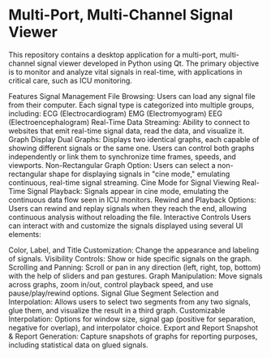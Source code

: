 # Multi-Port, Multi-Channel Signal Viewer
This repository contains a desktop application for a multi-port, multi-channel signal viewer developed in Python using Qt. The primary objective is to monitor and analyze vital signals in real-time, with applications in critical care, such as ICU monitoring.

Features
Signal Management
File Browsing: Users can load any signal file from their computer. Each signal type is categorized into multiple groups, including:
ECG (Electrocardiogram)
EMG (Electromyogram)
EEG (Electroencephalogram)
Real-Time Data Streaming: Ability to connect to websites that emit real-time signal data, read the data, and visualize it.
Graph Display
Dual Graphs: Displays two identical graphs, each capable of showing different signals or the same one. Users can control both graphs independently or link them to synchronize time frames, speeds, and viewports.
Non-Rectangular Graph Option: Users can select a non-rectangular shape for displaying signals in "cine mode," emulating continuous, real-time signal streaming.
Cine Mode for Signal Viewing
Real-Time Signal Playback: Signals appear in cine mode, emulating the continuous data flow seen in ICU monitors.
Rewind and Playback Options: Users can rewind and replay signals when they reach the end, allowing continuous analysis without reloading the file.
Interactive Controls
Users can interact with and customize the signals displayed using several UI elements:

Color, Label, and Title Customization: Change the appearance and labeling of signals.
Visibility Controls: Show or hide specific signals on the graph.
Scrolling and Panning: Scroll or pan in any direction (left, right, top, bottom) with the help of sliders and pan gestures.
Graph Manipulation: Move signals across graphs, zoom in/out, control playback speed, and use pause/play/rewind options.
Signal Glue
Segment Selection and Interpolation: Allows users to select two segments from any two signals, glue them, and visualize the result in a third graph.
Customizable Interpolation: Options for window size, signal gap (positive for separation, negative for overlap), and interpolator choice.
Export and Report
Snapshot & Report Generation: Capture snapshots of graphs for reporting purposes, including statistical data on glued signals.

